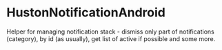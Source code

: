 # HustonNotificationAndroid
Helper for managing notification stack - dismiss only part of notifications (category), by id (as usually), get list of active if possible and some more.
